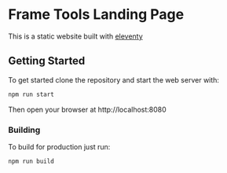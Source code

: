 # Frame Tools Landing Page
This is a static website built with [eleventy](https://github.com/11ty/eleventy)

## Getting Started

To get started clone the repository and start the web server with:

```sh
npm run start
```

Then open your browser at http://localhost:8080

### Building

To build for production just run:

```sh
npm run build
```
